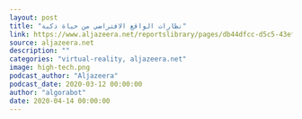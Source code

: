 ```yaml
---
layout: post
title: "نظارات الواقع الافتراضي من حياة ذكية"
link: https://www.aljazeera.net/reportslibrary/pages/db44dfcc-d5c5-43ef-b5c7-748e66710f68
source: aljazeera.net
description: ""
categories: "virtual-reality, aljazeera.net"
image: high-tech.png
podcast_author: "Aljazeera"
podcast_date: 2020-03-12 00:00:00
author: "algorabot"
date: 2020-04-14 00:00:00
---
```


